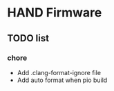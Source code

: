# HAND Firmware

## TODO list

### chore
- Add .clang-format-ignore file
- Add auto format when pio build